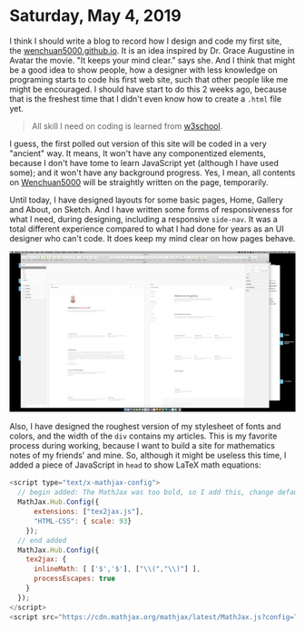 # Saturday, May 4, 2019

I think I should write a blog to record how I design and code my first site, the [wenchuan5000.github.io][wenchuan5000]. It is an idea inspired by Dr. Grace Augustine in Avatar the movie. "It keeps your mind clear." says she. And I think that might be a good idea to show people, how a designer with less knowledge on programing starts to code his first web site, such that other people like me might be encouraged. I should have start to do this 2 weeks ago, because that is the freshest time that I didn't even know how to create a `.html` file yet.

> All skill I need on coding is learned from [w3school](https://www.w3schools.com/).

I guess, the first polled out version of this site will be coded in a very "ancient" way. It means, It won't have any componentized elements, because I don't have tome to learn JavaScript yet (although I have used some); and it won't have any background progress. Yes, I mean, all contents on [Wenchuan5000] will be straightly written on the page, temporarily.

Until today, I have designed layouts for some basic pages, Home, Gallery and About, on Sketch. And I have written some forms of responsiveness for what I need, during designing, including a responsive `side-nav`. It was a total different experience compared to what I had done for years as an UI designer who can't code. It does keep my mind clear on how pages behave.

![-w2880](media/15570226864501.jpg)

Also, I have designed the roughest version of my stylesheet of fonts and colors, and the width of the `div` contains my articles. This is my favorite process during working, because I want to build a site for mathematics notes of my friends' and mine. So, although it might be useless this time, I added a piece of JavaScript in `head` to show LaTeX math equations:

```javascript
<script type="text/x-mathjax-config">
  // begin added: The MathJax was too bold, so I add this, change default scale value 100 to 93;
  MathJax.Hub.Config({
      extensions: ["tex2jax.js"],
      "HTML-CSS": { scale: 93}
    });
  // end added
  MathJax.Hub.Config({
    tex2jax: {
      inlineMath: [ ['$','$'], ["\\(","\\)"] ],
      processEscapes: true
    }
  });
</script>
<script src="https://cdn.mathjax.org/mathjax/latest/MathJax.js?config=TeX-AMS-MML_HTMLorMML" type="text/javascript"></script>

```


[wenchuan5000]: https://wenchuan5000.github.io/
